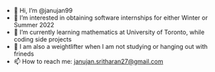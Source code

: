- 👋 Hi, I’m @janujan99
- 👀 I’m interested in obtaining software internships for either Winter or Summer 2022
- 🌱 I’m currently learning mathematics at University of Toronto, while coding side projects
- 💞️ I am also a weightlifter when I am not studying or hanging out with frineds
- 📫 How to reach me: janujan.sritharan27@gmail.com

<!---
janujan99/janujan99 is a ✨ special ✨ repository because its `README.md` (this file) appears on your GitHub profile.
You can click the Preview link to take a look at your changes.
--->
